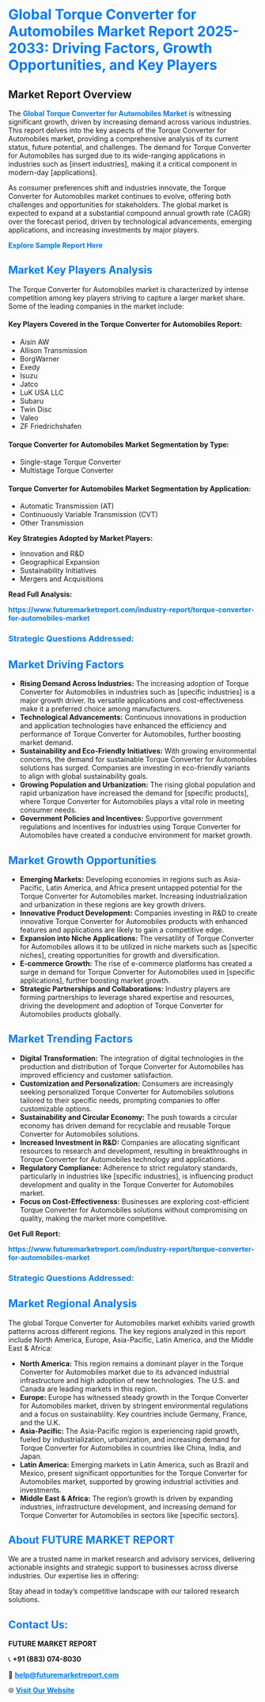 <h1 style="color: #007BFF;">Global Torque Converter for Automobiles Market Report 2025-2033: Driving Factors, Growth Opportunities, and Key Players</h1>

<section id="overview">
<h2>Market Report Overview</h2>
<p>The <a href="https://www.futuremarketreport.com/industry-report/torque-converter-for-automobiles-market" style="color: #007BFF; text-decoration: none;"><strong>Global Torque Converter for Automobiles Market</strong></a> is witnessing significant growth, driven by increasing demand across various industries. This report delves into the key aspects of the Torque Converter for Automobiles market, providing a comprehensive analysis of its current status, future potential, and challenges. The demand for Torque Converter for Automobiles has surged due to its wide-ranging applications in industries such as [insert industries], making it a critical component in modern-day [applications].</p>
<p>As consumer preferences shift and industries innovate, the Torque Converter for Automobiles market continues to evolve, offering both challenges and opportunities for stakeholders. The global market is expected to expand at a substantial compound annual growth rate (CAGR) over the forecast period, driven by technological advancements, emerging applications, and increasing investments by major players.</p>
</section>

<section id="overview">
<p><a href="https://www.futuremarketreport.com/request-sample/reportId=43219" style="color: #007BFF; text-decoration: none;"><strong>Explore Sample Report Here</strong></a></p>
</section>

<section id="key-players">
<h2 style="color: #007BFF;">Market Key Players Analysis</h2>
<p>The Torque Converter for Automobiles market is characterized by intense competition among key players striving to capture a larger market share. Some of the leading companies in the market include:</p>
<h4>Key Players Covered in the Torque Converter for Automobiles Report:</h4>
<ul><li>Aisin AW</li><li>Allison Transmission</li><li>BorgWarner</li><li>Exedy</li><li>Isuzu</li><li>Jatco</li><li>LuK USA LLC</li><li>Subaru</li><li>Twin Disc</li><li>Valeo</li><li>ZF Friedrichshafen</li></ul>
<h4>Torque Converter for Automobiles Market Segmentation by Type:</h4>
<ul><li>Single-stage Torque Converter</li><li>Multistage Torque Converter</li></ul>

<h4>Torque Converter for Automobiles Market Segmentation by Application:</h4>
<ul><li>Automatic Transmission (AT)</li><li>Continuously Variable Transmission (CVT)</li><li>Other Transmission</li></ul>
<p><strong>Key Strategies Adopted by Market Players:</strong></p>
<ul>
<li>Innovation and R&D</li>
<li>Geographical Expansion</li>
<li>Sustainability Initiatives</li>
<li>Mergers and Acquisitions</li>
</ul>
</section>

<section>
<p><strong>Read Full Analysis: </strong></p><a href="https://www.futuremarketreport.com/industry-report/torque-converter-for-automobiles-market" style="color: #007BFF; text-decoration: none;"><strong>https://www.futuremarketreport.com/industry-report/torque-converter-for-automobiles-market</strong></a>
<h3 style="color: #007BFF;">Strategic Questions Addressed:</h3>
</section>

<section id="driving-factors">
<h2 style="color: #007BFF;">Market Driving Factors</h2>
<ul>
<li><strong>Rising Demand Across Industries:</strong> The increasing adoption of Torque Converter for Automobiles in industries such as [specific industries] is a major growth driver. Its versatile applications and cost-effectiveness make it a preferred choice among manufacturers.</li>
<li><strong>Technological Advancements:</strong> Continuous innovations in production and application technologies have enhanced the efficiency and performance of Torque Converter for Automobiles, further boosting market demand.</li>
<li><strong>Sustainability and Eco-Friendly Initiatives:</strong> With growing environmental concerns, the demand for sustainable Torque Converter for Automobiles solutions has surged. Companies are investing in eco-friendly variants to align with global sustainability goals.</li>
<li><strong>Growing Population and Urbanization:</strong> The rising global population and rapid urbanization have increased the demand for [specific products], where Torque Converter for Automobiles plays a vital role in meeting consumer needs.</li>
<li><strong>Government Policies and Incentives:</strong> Supportive government regulations and incentives for industries using Torque Converter for Automobiles have created a conducive environment for market growth.</li>
</ul>
</section>

<section id="growth-opportunities">
<h2 style="color: #007BFF;">Market Growth Opportunities</h2>
<ul>
<li><strong>Emerging Markets:</strong> Developing economies in regions such as Asia-Pacific, Latin America, and Africa present untapped potential for the Torque Converter for Automobiles market. Increasing industrialization and urbanization in these regions are key growth drivers.</li>
<li><strong>Innovative Product Development:</strong> Companies investing in R&D to create innovative Torque Converter for Automobiles products with enhanced features and applications are likely to gain a competitive edge.</li>
<li><strong>Expansion into Niche Applications:</strong> The versatility of Torque Converter for Automobiles allows it to be utilized in niche markets such as [specific niches], creating opportunities for growth and diversification.</li>
<li><strong>E-commerce Growth:</strong> The rise of e-commerce platforms has created a surge in demand for Torque Converter for Automobiles used in [specific applications], further boosting market growth.</li>
<li><strong>Strategic Partnerships and Collaborations:</strong> Industry players are forming partnerships to leverage shared expertise and resources, driving the development and adoption of Torque Converter for Automobiles products globally.</li>
</ul>
</section>

<section id="trending-factors">
<h2 style="color: #007BFF;">Market Trending Factors</h2>
<ul>
<li><strong>Digital Transformation:</strong> The integration of digital technologies in the production and distribution of Torque Converter for Automobiles has improved efficiency and customer satisfaction.</li>
<li><strong>Customization and Personalization:</strong> Consumers are increasingly seeking personalized Torque Converter for Automobiles solutions tailored to their specific needs, prompting companies to offer customizable options.</li>
<li><strong>Sustainability and Circular Economy:</strong> The push towards a circular economy has driven demand for recyclable and reusable Torque Converter for Automobiles solutions.</li>
<li><strong>Increased Investment in R&D:</strong> Companies are allocating significant resources to research and development, resulting in breakthroughs in Torque Converter for Automobiles technology and applications.</li>
<li><strong>Regulatory Compliance:</strong> Adherence to strict regulatory standards, particularly in industries like [specific industries], is influencing product development and quality in the Torque Converter for Automobiles market.</li>
<li><strong>Focus on Cost-Effectiveness:</strong> Businesses are exploring cost-efficient Torque Converter for Automobiles solutions without compromising on quality, making the market more competitive.</li>
</ul>
</section>

<section>
<p><strong>Get Full Report: </strong></p><a href="https://www.futuremarketreport.com/industry-report/torque-converter-for-automobiles-market" style="color: #007BFF; text-decoration: none;"><strong>https://www.futuremarketreport.com/industry-report/torque-converter-for-automobiles-market</strong></a>
<h3 style="color: #007BFF;">Strategic Questions Addressed:</h3>
</section>


<section id="regional-analysis">
<h2 style="color: #007BFF;">Market Regional Analysis</h2>
<p>The global Torque Converter for Automobiles market exhibits varied growth patterns across different regions. The key regions analyzed in this report include North America, Europe, Asia-Pacific, Latin America, and the Middle East & Africa:</p>
<ul>
<li><strong>North America:</strong> This region remains a dominant player in the Torque Converter for Automobiles market due to its advanced industrial infrastructure and high adoption of new technologies. The U.S. and Canada are leading markets in this region.</li>
<li><strong>Europe:</strong> Europe has witnessed steady growth in the Torque Converter for Automobiles market, driven by stringent environmental regulations and a focus on sustainability. Key countries include Germany, France, and the U.K.</li>
<li><strong>Asia-Pacific:</strong> The Asia-Pacific region is experiencing rapid growth, fueled by industrialization, urbanization, and increasing demand for Torque Converter for Automobiles in countries like China, India, and Japan.</li>
<li><strong>Latin America:</strong> Emerging markets in Latin America, such as Brazil and Mexico, present significant opportunities for the Torque Converter for Automobiles market, supported by growing industrial activities and investments.</li>
<li><strong>Middle East & Africa:</strong> The region’s growth is driven by expanding industries, infrastructure development, and increasing demand for Torque Converter for Automobiles in sectors like [specific sectors].</li>
</ul>
</section>

<footer>
<h2 style="color: #007BFF;">About FUTURE MARKET REPORT</h2>
<p>We are a trusted name in market research and advisory services, delivering actionable insights and strategic support to businesses across diverse industries. Our expertise lies in offering:</p>

<p>Stay ahead in today’s competitive landscape with our tailored research solutions.</p>

<h2 style="color: #007BFF;">Contact Us:</h2>
<p><strong>FUTURE MARKET REPORT</strong></p>
<p>📞 <strong>+91 (883) 074-8030</strong></p>
<p>📧 <strong><a href="mailto:help@futuremarketreport.com" style="color: #007BFF;">help@futuremarketreport.com</a></strong></p>
<p>🌐 <strong><a href="https://www.futuremarketreport.com/" style="color: #007BFF;">Visit Our Website</a></strong></p>
</footer>